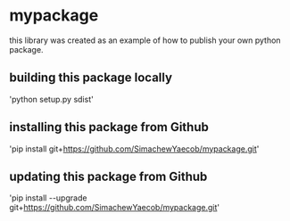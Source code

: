 # mypackage
this library was created as an example of how to publish your own python package.

## building this package locally
'python setup.py sdist'

## installing this package from Github
'pip install git+https://github.com/SimachewYaecob/mypackage.git'

## updating this package from Github
'pip install --upgrade git+https://github.com/SimachewYaecob/mypackage.git'